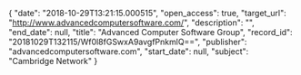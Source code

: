 {
  "date": "2018-10-29T13:21:15.000515", 
  "open_access": true, 
  "target_url": "http://www.advancedcomputersoftware.com/", 
  "description": "", 
  "end_date": null, 
  "title": "Advanced Computer Software Group", 
  "record_id": "20181029T132115/Wf0l8fGSwxA9avgfPnkmlQ==", 
  "publisher": "advancedcomputersoftware.com", 
  "start_date": null, 
  "subject": "Cambridge Network"
}

